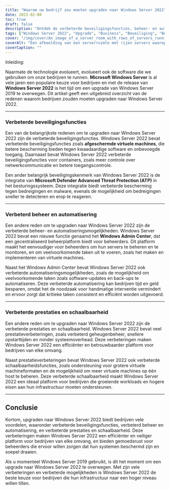```yaml
---
title: "Waarom uw bedrijf zou moeten upgraden naar Windows Server 2022"
date: 2023-02-08
toc: true
draft: false
description: "Ontdek de verbeterde beveiligingsfuncties, beheer- en automatiseringsmogelijkheden en prestaties en schaalbaarheid van Windows Server 2022, waardoor het de beste keuze is voor bedrijven die willen upgraden van Windows Server 2019."
tags: ["Windows Server 2022", "Upgrade", "Business", "Beveiliging", "Beheer", "Automatisering", "Prestaties", "Schaalbaarheid", "Windows Server 2019"]
cover: "/img/cover/An_image_of_a_server_room_with_rows_of_servers_running.png"
coverAlt: "Een afbeelding van een serverruimte met rijen servers waarop Windows Server 2022 draait. De servers moeten netjes gerangschikt en goed verlicht zijn, wat duidt op een goed onderhouden en efficiënte IT-infrastructuur."
coverCaption: ""
---
```

 Inleiding:

Naarmate de technologie evolueert, evolueert ook de software die we gebruiken om onze bedrijven te runnen. **Microsoft Windows Server** is al vele jaren een populaire keuze voor bedrijven en met de release van **Windows Server 2022** is het tijd om een upgrade van Windows Server 2019 te overwegen. Dit artikel geeft een uitgebreid overzicht van de redenen waarom bedrijven zouden moeten upgraden naar Windows Server 2022.

__________________________________________________________________________________

### Verbeterde beveiligingsfuncties

Een van de belangrijkste redenen om te upgraden naar Windows Server 2022 zijn de verbeterde beveiligingsfuncties. Windows Server 2022 bevat verbeterde beveiligingsfuncties zoals **afgeschermde virtuele machines**, die betere bescherming bieden tegen kwaadaardige software en onbevoegde toegang. Daarnaast bevat Windows Server 2022 verbeterde beveiligingsfuncties voor containers, zoals meer controle over netwerkcommunicatie en betere toegangscontrole.

Een ander belangrijk beveiligingskenmerk van Windows Server 2022 is de integratie van **Microsoft Defender Advanced Threat Protection (ATP)** in het besturingssysteem. Deze integratie biedt verbeterde bescherming tegen bedreigingen en malware, evenals de mogelijkheid om bedreigingen sneller te detecteren en erop te reageren.

__________________________________________________________________________________

### Verbeterd beheer en automatisering

Een andere reden om te upgraden naar Windows Server 2022 zijn de verbeterde beheer- en automatiseringsmogelijkheden. Windows Server 2022 bevat een nieuwe functie genaamd het **Windows Admin Center**, dat een gecentraliseerd beheerplatform biedt voor beheerders. Dit platform maakt het eenvoudiger voor beheerders om hun servers te beheren en te monitoren, en om veelvoorkomende taken uit te voeren, zoals het maken en implementeren van virtuele machines.

Naast het Windows Admin Center bevat Windows Server 2022 ook verbeterde automatiseringsmogelijkheden, zoals de mogelijkheid om veelvoorkomende taken zoals software-updates en back-ups te automatiseren. Deze verbeterde automatisering kan bedrijven tijd en geld besparen, omdat het de noodzaak voor handmatige interventie vermindert en ervoor zorgt dat kritieke taken consistent en efficiënt worden uitgevoerd.

__________________________________________________________________________________

### Verbeterde prestaties en schaalbaarheid

Een andere reden om te upgraden naar Windows Server 2022 zijn de verbeterde prestaties en schaalbaarheid. Windows Server 2022 bevat veel prestatieverbeteringen, zoals verbeterd geheugenbeheer, snellere opstarttijden en minder systeemoverhead. Deze verbeteringen maken Windows Server 2022 een efficiënter en betrouwbaarder platform voor bedrijven van elke omvang.

Naast prestatieverbeteringen bevat Windows Server 2022 ook verbeterde schaalbaarheidsfuncties, zoals ondersteuning voor grotere virtuele machineformaten en de mogelijkheid om meer virtuele machines op één host te beheren. Deze verbeterde schaalbaarheid maakt Windows Server 2022 een ideaal platform voor bedrijven die groeiende workloads en hogere eisen aan hun infrastructuur moeten ondersteunen.

__________________________________________________________________________________

## Conclusie

Kortom, upgraden naar Windows Server 2022 biedt bedrijven vele voordelen, waaronder verbeterde beveiligingsfuncties, verbeterd beheer en automatisering, en verbeterde prestaties en schaalbaarheid. Deze verbeteringen maken Windows Server 2022 een efficiënter en veiliger platform voor bedrijven van elke omvang, en bieden gemoedsrust voor beheerders die ervoor willen zorgen dat hun systemen beschermd zijn en soepel draaien.

Als u momenteel Windows Server 2019 gebruikt, is dit het moment om een upgrade naar Windows Server 2022 te overwegen. Met zijn vele verbeteringen en verbeterde mogelijkheden is Windows Server 2022 de beste keuze voor bedrijven die hun infrastructuur naar een hoger niveau willen tillen.

